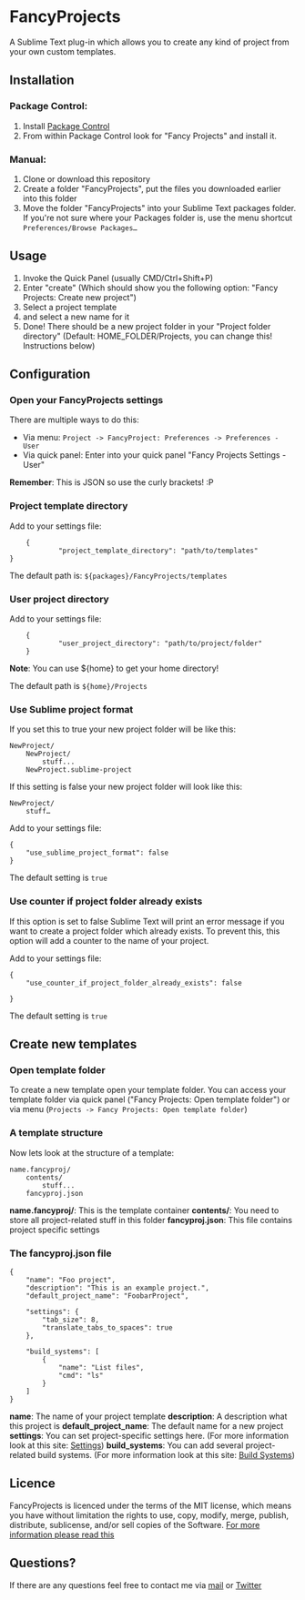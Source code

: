 FancyProjects
=============

A Sublime Text plug-in which allows you to create any kind of project from your own custom templates.

Installation
------------

### Package Control:

1. Install [Package Control](http://wbond.net/sublime_packages/package_control)
1. From within Package Control look for "Fancy Projects" and install it.

### Manual:

1. Clone or download this repository
1. Create a folder "FancyProjects", put the files you downloaded earlier into this folder
1. Move the folder "FancyProjects" into your Sublime Text packages folder. If you're not sure where your Packages folder is, use the menu shortcut `Preferences/Browse Packages…`

Usage
-----

1. Invoke the Quick Panel (usually CMD/Ctrl+Shift+P)
1. Enter "create" (Which should show you the following option: "Fancy Projects: Create new project")
1. Select a project template
1. and select a new name for it
1. Done! There should be a new project folder in your "Project folder directory" (Default: HOME_FOLDER/Projects, you can change this! Instructions below)

Configuration
-------------

### Open your FancyProjects settings

There are multiple ways to do this:
* Via menu: `Project -> FancyProject: Preferences -> Preferences - User`
* Via quick panel: Enter into your quick panel "Fancy Projects Settings - User"

**Remember**: This is JSON so use the curly brackets! :P

### Project template directory

Add to your settings file:

        {
                "project_template_directory": "path/to/templates"
	}

The default path is: `${packages}/FancyProjects/templates`

### User project directory

Add to your settings file:

        {
                "user_project_directory": "path/to/project/folder"
        }

**Note**: You can use ${home} to get your home directory!

The default path is `${home}/Projects`

### Use Sublime project format

If you set this to true your new project folder will be like this:

	NewProject/
		NewProject/
			stuff...
		NewProject.sublime-project

If this setting is false your new project folder will look like this:

	NewProject/
		stuff…

Add to your settings file:

	{
		"use_sublime_project_format": false
	}

The default setting is `true`

### Use counter if project folder already exists

If this option is set to false Sublime Text will print an error message if you want to create a project folder which already exists. To prevent this, this option will add a counter to the name of your project.

Add to your settings file:

	{
		"use_counter_if_project_folder_already_exists": false

	}

The default setting is `true`


Create new templates
--------------------

### Open template folder

To create a new template open your template folder. You can access your template folder via quick panel ("Fancy Projects: Open template folder") or via menu (`Projects -> Fancy Projects: Open template folder`)

### A template structure

Now lets look at the structure of a template:

	name.fancyproj/
		contents/
			stuff...
		fancyproj.json

**name.fancyproj/**: This is the template container
**contents/**: You need to store all project-related stuff in this folder
**fancyproj.json**: This file contains project specific settings

### The fancyproj.json file

	{
		"name": "Foo project",
		"description": "This is an example project.",
		"default_project_name": "FoobarProject",

		"settings": {
			"tab_size": 8,
			"translate_tabs_to_spaces": true
		},

		"build_systems": [
			{
				"name": "List files",
				"cmd": "ls"
			}
		]
	}

**name**: The name of your project template
**description**: A description what this project is
**default_project_name**: The default name for a new project
**settings**: You can set project-specific settings here. (For more information look at this site: [Settings](http://www.sublimetext.com/docs/2/settings.html))
**build_systems**: You can add several project-related build systems. (For more information look at this site: [Build Systems](http://docs.sublimetext.info/en/latest/file_processing/build_systems.html))

Licence
-------

FancyProjects is licenced under the terms of the MIT license, which means you have without limitation the rights to use, copy, modify, merge, publish, distribute, sublicense, and/or sell copies of the Software. [For more information please read this](http://opensource.org/licenses/MIT)

Questions?
-----------------

If there are any questions feel free to contact me via [mail](mailto:ikasoki@gmail.com) or [Twitter](https://twitter.com/Kasoki)